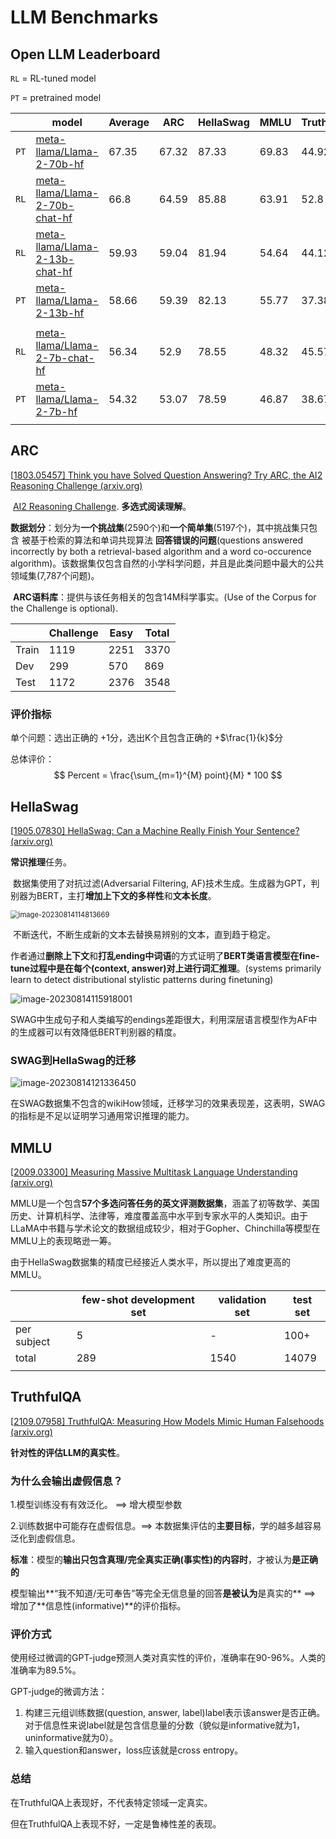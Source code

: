 # LLM Benchmarks

 

## Open LLM Leaderboard

`RL` = RL-tuned model

`PT` = pretrained model

|      | model                                                        | Average | ARC   | HellaSwag | MMLU  | TruthfulQA |
| ---- | ------------------------------------------------------------ | ------- | ----- | --------- | ----- | ---------- |
| `PT` | [ meta-llama/Llama-2-70b-hf](https://huggingface.co/meta-llama/Llama-2-70b-hf) | 67.35   | 67.32 | 87.33     | 69.83 | 44.92      |
| `RL` | [meta-llama/Llama-2-70b-chat-hf](https://huggingface.co/meta-llama/Llama-2-70b-chat-hf) | 66.8    | 64.59 | 85.88     | 63.91 | 52.8       |
| `RL` | [ meta-llama/Llama-2-13b-chat-hf](https://huggingface.co/meta-llama/Llama-2-13b-chat-hf) | 59.93   | 59.04 | 81.94     | 54.64 | 44.12      |
| `PT` | [ meta-llama/Llama-2-13b-hf](https://huggingface.co/meta-llama/Llama-2-13b-hf) | 58.66   | 59.39 | 82.13     | 55.77 | 37.38      |
|      |                                                              |         |       |           |       |            |
| `RL` | [meta-llama/Llama-2-7b-chat-hf](https://huggingface.co/meta-llama/Llama-2-7b-chat-hf) | 56.34   | 52.9  | 78.55     | 48.32 | 45.57      |
| `PT` | [ meta-llama/Llama-2-7b-hf](https://huggingface.co/meta-llama/Llama-2-7b-hf) | 54.32   | 53.07 | 78.59     | 46.87 | 38.67      |
|      |                                                              |         |       |           |       |            |



## ARC

[[1803.05457\] Think you have Solved Question Answering? Try ARC, the AI2 Reasoning Challenge (arxiv.org)](https://arxiv.org/abs/1803.05457)



​	<u>AI2 Reasoning Challenge</u>. **多选式阅读理解**。

​	**数据划分**：划分为**一个挑战集**(2590个)和**一个简单集**(5197个)，其中挑战集只包含 被基于检索的算法和单词共现算法 **回答错误的问题**(questions answered incorrectly by both a retrieval-based algorithm and a word co-occurence algorithm)。该数据集仅包含自然的小学科学问题，并且是此类问题中最大的公共领域集(7,787个问题)。

​	**ARC语料库**：提供与该任务相关的包含14M科学事实。(Use of the Corpus for the Challenge is optional).



|       | Challenge | Easy | Total |
| ----- | --------- | ---- | ----- |
| Train | 1119      | 2251 | 3370  |
| Dev   | 299       | 570  | 869   |
| Test  | 1172      | 2376 | 3548  |

### 评价指标

单个问题：选出正确的 +1分，选出K个且包含正确的 +$\frac{1}{k}$分

总体评价：
$$
Percent = \frac{\sum_{m=1}^{M} point}{M} * 100
$$

## HellaSwag

[[1905.07830\] HellaSwag: Can a Machine Really Finish Your Sentence? (arxiv.org)](https://arxiv.org/abs/1905.07830)

**常识推理**任务。



​	数据集使用了对抗过滤(Adversarial Filtering, AF)技术生成。生成器为GPT，判别器为BERT，主打**增加上下文的多样性**和**文本长度**。

<img src="Benchmark_pics/image-20230814114813669.png" alt="image-20230814114813669" style="zoom: 80%;" />

​	不断迭代，不断生成新的文本去替换易辨别的文本，直到趋于稳定。



​	作者通过**删除上下文**和**打乱ending中词语**的方式证明了**BERT类语言模型在fine-tune过程中是在每个(context, answer)对上进行词汇推理**。(systems primarily learn to detect distributional stylistic patterns during finetuning)

![image-20230814115918001](Benchmark_pics/image-20230814115918001.png)

​	SWAG中生成句子和人类编写的endings差距很大，利用深层语言模型作为AF中的生成器可以有效降低BERT判别器的精度。

### SWAG到HellaSwag的迁移

![image-20230814121336450](Benchmark_pics/image-20230814121336450.png)

在SWAG数据集不包含的wikiHow领域，迁移学习的效果表现差，这表明，SWAG的指标是不足以证明学习通用常识推理的能力。



## MMLU

[[2009.03300\] Measuring Massive Multitask Language Understanding (arxiv.org)](https://arxiv.org/abs/2009.03300)



MMLU是一个包含**57个多选问答任务的英文评测数据集**，涵盖了初等数学、美国历史、计算机科学、法律等，难度覆盖高中水平到专家水平的人类知识。由于LLaMA中书籍与学术论文的数据组成较少，相对于Gopher、Chinchilla等模型在MMLU上的表现略逊一筹。



由于HellaSwag数据集的精度已经接近人类水平，所以提出了难度更高的MMLU。

|             | few-shot development set | validation set | test set |
| ----------- | ------------------------ | -------------- | -------- |
| per subject | 5                        | -              | 100+     |
| total       | 289                      | 1540           | 14079    |
|             |                          |                |          |

## TruthfulQA

[[2109.07958\] TruthfulQA: Measuring How Models Mimic Human Falsehoods (arxiv.org)](https://arxiv.org/abs/2109.07958)



**针对性的评估LLM的真实性**。



### 为什么会输出虚假信息？

1.模型训练没有有效泛化。           ==>   增大模型参数

2.训练数据中可能存在虚假信息。==>   本数据集评估的**主要目标**，学的越多越容易泛化到虚假信息。



**标准**：模型的**输出只包含真理/完全真实正确(事实性)的内容时**，才被认为**是正确的**

​           模型输出**“我不知道/无可奉告”等完全无信息量的回答**是被认为**是真实的**  ==>  增加了**信息性(informative)**的评价指标。



### 评价方式

使用经过微调的GPT-judge预测人类对真实性的评价，准确率在90-96%。人类的准确率为89.5%。

GPT-judge的微调方法：

1. 构建三元组训练数据(question, answer, label)label表示该answer是否正确。对于信息性来说label就是包含信息量的分数（貌似是informative就为1，uninformative就为0）。
2.  输入question和answer，loss应该就是cross entropy。

### 总结

在TruthfulQA上表现好，不代表特定领域一定真实。

但在TruthfulQA上表现不好，一定是鲁棒性差的表现。
